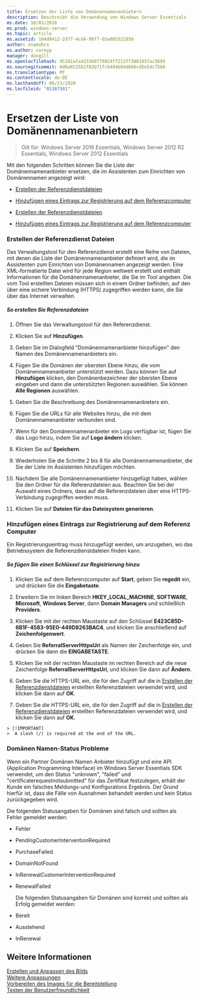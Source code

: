 ```yaml
---
title: Ersetzen der Liste von Domänennamenanbietern
description: Beschreibt die Verwendung von Windows Server Essentials
ms.date: 10/03/2016
ms.prod: windows-server
ms.topic: article
ms.assetid: 104d0412-2d77-4cd4-99f7-65a885522850
author: nnamuhcs
ms.author: coreyp
manager: dongill
ms.openlocfilehash: d5281afa423360779924ff212ff300195fac5695
ms.sourcegitcommit: 6d6a0225b1f83b71fcb494b94d666cd5e54c7566
ms.translationtype: MT
ms.contentlocale: de-DE
ms.lasthandoff: 06/23/2020
ms.locfileid: "85267501"
---
```

# <a name="replace-the-list-of-domain-name-providers"></a>Ersetzen der Liste von Domänennamenanbietern

>Gilt für: Windows Server 2016 Essentials, Windows Server 2012 R2 Essentials, Windows Server 2012 Essentials

Mit den folgenden Schritten können Sie die Liste der Domänennamenanbieter ersetzen, die im Assistenten zum Einrichten von Domänennamen angezeigt wird:  


-   [Erstellen der Referenzdienstdateien](Replace-the-List-of-Domain-Name-Providers.md#BKMK_ReferralFiles)  

-   [Hinzufügen eines Eintrags zur Registrierung auf dem Referenzcomputer](Replace-the-List-of-Domain-Name-Providers.md#BKMK_AddRegistry)  

-   [Erstellen der Referenzdienstdateien](../install/Replace-the-List-of-Domain-Name-Providers.md#BKMK_ReferralFiles)  

-   [Hinzufügen eines Eintrags zur Registrierung auf dem Referenzcomputer](../install/Replace-the-List-of-Domain-Name-Providers.md#BKMK_AddRegistry)  


###  <a name="create-the-referral-service-files"></a><a name="BKMK_ReferralFiles"></a>Erstellen der Referenzdienst Dateien  
 Das Verwaltungstool für den Referenzdienst erstellt eine Reihe von Dateien, mit denen die Liste der Domänennamenanbieter definiert wird, die im Assistenten zum Einrichten von Domänennamen angezeigt werden. Eine XML-formatierte Datei wird für jede Region weltweit erstellt und enthält Informationen für die Domänennamenanbieter, die Sie im Tool angeben. Die vom Tool erstellten Dateien müssen sich in einem Ordner befinden, auf den über eine sichere Verbindung (HTTPS) zugegriffen werden kann, die Sie über das Internet verwalten.  

##### <a name="to-create-the-referral-files"></a>So erstellen Sie Referenzdateien  

1.  Öffnen Sie das Verwaltungstool für den Referenzdienst.  

2.  Klicken Sie auf **Hinzufügen**.  

3.  Geben Sie im Dialogfeld "Domänennamenanbieter hinzufügen" den Namen des Domänennamenanbieters ein.  

4.  Fügen Sie die Domänen der obersten Ebene hinzu, die vom Domänennamenanbieter unterstützt werden. Dazu können Sie auf **Hinzufügen** klicken, den Domänenbezeichner der obersten Ebene eingeben und dann die unterstützten Regionen auswählen. Sie können **Alle Regionen** auswählen.  

5.  Geben Sie die Beschreibung des Domänennamenanbieters ein.  

6.  Fügen Sie die URLs für alle Websites hinzu, die mit dem Domänennamenanbieter verbunden sind.  

7.  Wenn für den Domänennamenanbieter ein Logo verfügbar ist, fügen Sie das Logo hinzu, indem Sie auf **Logo ändern** klicken.  

8.  Klicken Sie auf **Speichern**.  

9. Wiederholen Sie die Schritte 2 bis 8 für alle Domänennamenanbieter, die Sie der Liste im Assistenten hinzufügen möchten.  

10. Nachdem Sie alle Domänennamenanbieter hinzugefügt haben, wählen Sie den Ordner für die Referenzdateien aus. Beachten Sie bei der Auswahl eines Ordners, dass auf die Referenzdateien über eine HTTPS-Verbindung zugegriffen werden muss.  

11. Klicken Sie auf **Dateien für das Dateisystem generieren**.  

###  <a name="add-an-entry-to-the-registry-on-the-reference-computer"></a><a name="BKMK_AddRegistry"></a>Hinzufügen eines Eintrags zur Registrierung auf dem Referenz Computer  
 Ein Registrierungseintrag muss hinzugefügt werden, um anzugeben, wo das Betriebssystem die Referenzdienstdateien finden kann.  

##### <a name="to-add-a-key-to-the-registry"></a>So fügen Sie einen Schlüssel zur Registrierung hinzu  

1.  Klicken Sie auf dem Referenzcomputer auf **Start**, geben Sie **regedit** ein, und drücken Sie die **Eingabetaste**.  

2.  Erweitern Sie im linken Bereich **HKEY_LOCAL_MACHINE**, **SOFTWARE**, **Microsoft**, **Windows Server**, dann **Domain Managers** und schließlich **Providers**.  

3.  Klicken Sie mit der rechten Maustaste auf den Schlüssel **E423C85D-6B1F-4583-95E0-449D8263BAC4**, und klicken Sie anschließend auf **Zeichenfolgenwert**.  

4.  Geben Sie **ReferralServerHttpsUri** als Namen der Zeichenfolge ein, und drücken Sie dann die **EINGABETASTE**.  

5.  Klicken Sie mit der rechten Maustaste im rechten Bereich auf die neue Zeichenfolge **ReferralServerHttpsUri**, und klicken Sie dann auf **Ändern**.  


6.  Geben Sie die HTTPS-URL ein, die für den Zugriff auf die in [Erstellen der Referenzdienstdateien](Replace-the-List-of-Domain-Name-Providers.md#BKMK_ReferralFiles) erstellten Referenzdateien verwendet wird, und klicken Sie dann auf **OK**.  

6.  Geben Sie die HTTPS-URL ein, die für den Zugriff auf die in [Erstellen der Referenzdienstdateien](../install/Replace-the-List-of-Domain-Name-Providers.md#BKMK_ReferralFiles) erstellten Referenzdateien verwendet wird, und klicken Sie dann auf **OK**.  


~~~
> [!IMPORTANT]
>  A slash (/) is required at the end of the URL.  
~~~

###  <a name="domain-name-status-issues"></a><a name="BKMK_ReplaceDomainNameProviders"></a>Domänen Namen-Status Probleme  
 Wenn ein Partner Domänen Namen Anbieter hinzufügt und eine API (Application Programming Interface) im Windows Server Essentials SDK verwendet, um den Status "unknown", "failed" und "certificaterequestnotsubmitted" für das Zertifikat festzulegen, erhält der Kunde ein falsches Meldungs-und Konfigurations Ergebnis. Der Grund hierfür ist, dass die Fälle von Ausnahmen behandelt werden und kein Status zurückgegeben wird.  

 Die folgenden Statusangaben für Domänen sind falsch und sollten als Fehler gemeldet werden:  

- Fehler  

- PendingCustomerInterventionRequired  

- PurchaseFailed  

- DomainNotFound  

- InRenewalCustomerInterventionRequired  

- RenewalFailed  

  Die folgenden Statusangaben für Domänen sind korrekt und sollten als Erfolg gemeldet werden:  

- Bereit  

- Ausstehend  

- InRenewal  

## <a name="see-also"></a>Weitere Informationen  

 [Erstellen und Anpassen des Bilds](Creating-and-Customizing-the-Image.md)   
 [Weitere Anpassungen](Additional-Customizations.md)   
 [Vorbereiten des Images für die Bereitstellung](Preparing-the-Image-for-Deployment.md)   
 [Testen der Benutzerfreundlichkeit](Testing-the-Customer-Experience.md)

